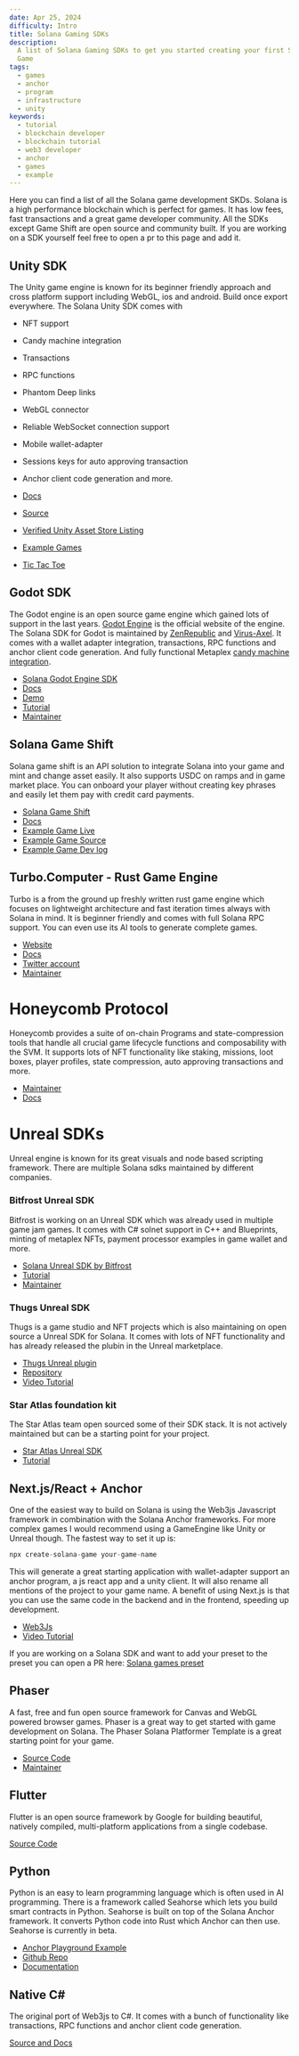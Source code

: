 ```yaml
---
date: Apr 25, 2024
difficulty: Intro
title: Solana Gaming SDKs
description:
  A list of Solana Gaming SDKs to get you started creating your first Solana
  Game
tags:
  - games
  - anchor
  - program
  - infrastructure
  - unity
keywords:
  - tutorial
  - blockchain developer
  - blockchain tutorial
  - web3 developer
  - anchor
  - games
  - example
---
```


Here you can find a list of all the Solana game development SKDs. Solana is a
high performance blockchain which is perfect for games. It has low fees, fast
transactions and a great game developer community. All the SDKs except Game
Shift are open source and community built. If you are working on a SDK yourself
feel free to open a pr to this page and add it.

## Unity SDK

The Unity game engine is known for its beginner friendly approach and cross
platform support including WebGL, ios and android. Build once export everywhere.
The Solana Unity SDK comes with

- NFT support
- Candy machine integration
- Transactions
- RPC functions
- Phantom Deep links
- WebGL connector
- Reliable WebSocket connection support
- Mobile wallet-adapter
- Sessions keys for auto approving transaction
- Anchor client code generation and more.

- [Docs](https://docs.magicblock.gg/introduction)
- [Source](https://github.com/magicblock-labs/Solana.Unity-SDK)
- [Verified Unity Asset Store Listing](https://assetstore.unity.com/packages/decentralization/infrastructure/solana-sdk-for-unity-246931)
- [Example Games](https://github.com/solana-developers/solana-game-examples)
- [Tic Tac Toe](https://blog.magicblock.gg/bolt-tic-tac-toe/)

## Godot SDK

The Godot engine is an open source game engine which gained lots of support in
the last years. [Godot Engine](https://godotengine.org/) is the official website
of the engine. The Solana SDK for Godot is maintained by
[ZenRepublic](https://twitter.com/ZenRepublicNDM) and
[Virus-Axel](https://twitter.com/AxelBenjam). It comes with a wallet adapter
integration, transactions, RPC functions and anchor client code generation. And
fully functional Metaplex
[candy machine integration](https://zenwiki.gitbook.io/solana-godot-sdk-docs/guides/setup-candy-machine).

- [Solana Godot Engine SDK](https://github.com/Virus-Axel/godot-solana-sdk)
- [Docs](https://zenwiki.gitbook.io/solana-godot-sdk-docs)
- [Demo](https://github.com/ZenRepublic/GodotSolanaSDKDemoPackage)
- [Tutorial](https://www.youtube.com/watch?v=tszFPInYmXQ)
- [Maintainer](https://twitter.com/ZenRepublicNDM)

## Solana Game Shift

Solana game shift is an API solution to integrate Solana into your game and mint
and change asset easily. It also supports USDC on ramps and in game market
place. You can onboard your player without creating key phrases and easily let
them pay with credit card payments.

- [Solana Game Shift](https://gameshift.solanalabs.com/)
- [Docs](https://docs.gameshift.dev/)
- [Example Game Live](https://solplay.de/cubeshift)
- [Example Game Source](https://github.com/solana-developers/cube_shift)
- [Example Game Dev log](https://www.youtube.com/watch?v=hTCPXVn14TY)

## Turbo.Computer - Rust Game Engine

Turbo is a from the ground up freshly written rust game engine which focuses on
lightweight architecture and fast iteration times always with Solana in mind. It
is beginner friendly and comes with full Solana RPC support. You can even use
its AI tools to generate complete games.

- [Website](https://turbo.computer/)
- [Docs](https://turbo.computer/docs/intro)
- [Twitter account](https://twitter.com/jozanza)
- [Maintainer](https://twitter.com/jozanza)

# Honeycomb Protocol

Honeycomb provides a suite of on-chain Programs and state-compression tools that
handle all crucial game lifecycle functions and composability with the SVM. It
supports lots of NFT functionality like staking, missions, loot boxes, player
profiles, state compression, auto approving transactions and more.

- [Maintainer](https://twitter.com/honeycomb_prtcl)
- [Docs](https://docs.honeycombprotocol.com/)

# Unreal SDKs

Unreal engine is known for its great visuals and node based scripting framework.
There are multiple Solana sdks maintained by different companies.

### Bitfrost Unreal SDK

Bitfrost is working on an Unreal SDK which was already used in multiple game jam
games. It comes with C# solnet support in C++ and Blueprints, minting of
metaplex NFTs, payment processor examples in game wallet and more.

- [Solana Unreal SDK by Bitfrost](https://github.com/Bifrost-Technologies/Solana-Unreal-SDK)
- [Tutorial](https://www.youtube.com/watch?v=S8fm8mFeUkk)
- [Maintainer](https://twitter.com/BifrostTitan)

### Thugs Unreal SDK

Thugs is a game studio and NFT projects which is also maintaining on open source
a Unreal SDK for Solana. It comes with lots of NFT functionality and has already
released the plubin in the Unreal marketplace.

- [Thugs Unreal plugin](https://www.unrealengine.com/marketplace/en-US/product/thugz-blockchain-plugin)
- [Repository](https://github.com/ThugzLabs/Thugz-BC-Plugin-Packaged-for-UE5.0)
- [Video Tutorial](https://www.youtube.com/watch?v=dS7sTZd_E9U&ab_channel=ThugzNFT)

### Star Atlas foundation kit

The Star Atlas team open sourced some of their SDK stack. It is not actively
maintained but can be a starting point for your project.

- [Star Atlas Unreal SDK](https://github.com/staratlasmeta/FoundationKit)
- [Tutorial](https://www.youtube.com/watch?v=S8fm8mFeUkk)

## Next.js/React + Anchor

One of the easiest way to build on Solana is using the Web3js Javascript
framework in combination with the Solana Anchor frameworks. For more complex
games I would recommend using a GameEngine like Unity or Unreal though. The
fastest way to set it up is:

```js
npx create-solana-game your-game-name
```

This will generate a great starting application with wallet-adapter support an
anchor program, a js react app and a unity client. It will also rename all
mentions of the project to your game name. A benefit of using Next.js is that
you can use the same code in the backend and in the frontend, speeding up
development.

- [Web3Js](https://solana.com/de/docs/clients/javascript-reference)
- [Video Tutorial](https://www.youtube.com/watch?v=fnhivg_pemI&t=1s&ab_channel=Solana)

If you are working on a Solana SDK and want to add your preset to the preset you
can open a PR here:
[Solana games preset](https://github.com/solana-developers/solana_game_preset)

## Phaser

A fast, free and fun open source framework for Canvas and WebGL powered browser
games. Phaser is a great way to get started with game development on Solana. The
Phaser Solana Platformer Template is a great starting point for your game.

- [Source Code](https://github.com/Bread-Heads-NFT/phaser-solana-platformer-template)
- [Maintainer](https://twitter.com/blockiosaurus)

## Flutter

Flutter is an open source framework by Google for building beautiful, natively
compiled, multi-platform applications from a single codebase.

[Source Code](https://github.com/espresso-cash/espresso-cash-public)

## Python

Python is an easy to learn programming language which is often used in AI
programming. There is a framework called Seahorse which lets you build smart
contracts in Python. Seahorse is built on top of the Solana Anchor framework. It
converts Python code into Rust which Anchor can then use. Seahorse is currently
in beta.

- [Anchor Playground Example](https://beta.solpg.io/tutorials/hello-seahorse)
- [Github Repo](https://github.com/solana-developers/seahorse)
- [Documentation](https://www.seahorse.dev/)

## Native C#

The original port of Web3js to C#. It comes with a bunch of functionality like
transactions, RPC functions and anchor client code generation.

[Source and Docs](https://github.com/bmresearch/Solnet/blob/master/docs/articles/getting_started.md)
